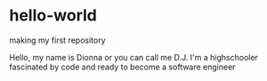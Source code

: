 # hello-world
making my first repository

Hello, my name is Dionna or you can call me D.J.
I'm a highschooler fascinated by code and ready to become a software engineer
